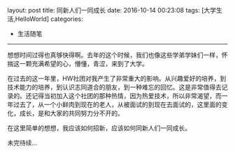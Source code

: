 layout: post
title: 同新人们一同成长
date: 2016-10-14 00:23:08
tags: [大学生活,HelloWorld]
categories:
- 生活随笔
---

想想时间过得也真够快得啊。去年的这个时候，我们也像这些学弟学妹们一样，怀揣这一颗充满希望的心，懵懂，青涩，来到了大学。

在过去的这一年里，HW社团对我产生了非常重大的影响。从兴趣爱好的培养，到技术能力的培养，到认识志同道合的朋友，到一种难忘的回忆。这是非常值得去记录的。还记得当初加入这个社团的那种热情，因为热爱技术，所以非常渴望，而一年过去了，从一个小鲜肉到现在的老人，从被面试的到现在去面试的，这里面的变化，成长，是和大家的共同努力分不开的。

在这里简单的想想，我应该如何招新，应该如何同新人们一同成长。

 <!--more-->

未完待续...